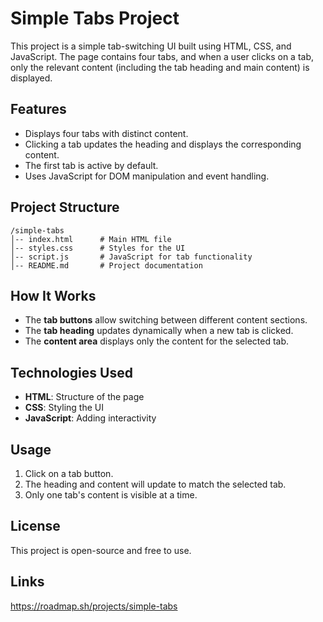 # Simple Tabs Project

This project is a simple tab-switching UI built using HTML, CSS, and JavaScript. The page contains four tabs, and when a user clicks on a tab, only the relevant content (including the tab heading and main content) is displayed.

## Features
- Displays four tabs with distinct content.
- Clicking a tab updates the heading and displays the corresponding content.
- The first tab is active by default.
- Uses JavaScript for DOM manipulation and event handling.

## Project Structure
```
/simple-tabs
│-- index.html      # Main HTML file
│-- styles.css      # Styles for the UI
│-- script.js       # JavaScript for tab functionality
│-- README.md       # Project documentation
```

## How It Works
- The **tab buttons** allow switching between different content sections.
- The **tab heading** updates dynamically when a new tab is clicked.
- The **content area** displays only the content for the selected tab.

## Technologies Used
- **HTML**: Structure of the page
- **CSS**: Styling the UI
- **JavaScript**: Adding interactivity

## Usage
1. Click on a tab button.
2. The heading and content will update to match the selected tab.
3. Only one tab's content is visible at a time.


## License
This project is open-source and free to use.

## Links
https://roadmap.sh/projects/simple-tabs 
